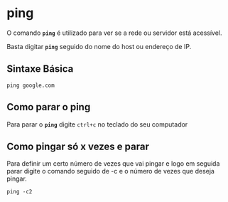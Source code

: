 # ping

O comando __`ping`__ é utilizado para ver se a rede ou servidor está acessível.

Basta digitar __`ping`__ seguido do nome do host ou endereço de IP.

## Sintaxe Básica

```
ping google.com
```

## Como parar o ping

Para parar o __`ping`__ digite `ctrl+c` no teclado do seu computador 

## Como pingar só x vezes e parar

Para definir um certo número de vezes que vai pingar e logo em seguida parar digite  o comando seguido de -c e o número de vezes que deseja pingar. 

```
ping -c2
```

